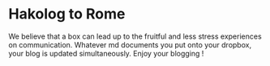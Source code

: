 # Hakolog to Rome
We believe that a box can lead up to the fruitful and less stress experiences on communication. Whatever md documents you put onto your dropbox, your blog is updated simultaneously. Enjoy your blogging !
